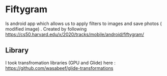 # Fiftygram
Is android app which allows us to apply filters to images and save photos ( modified image) . Created by following https://cs50.harvard.edu/x/2020/tracks/mobile/android/fiftygram/
## Library 
I took transfromation libraries (GPU and Glide)  here : https://github.com/wasabeef/glide-transformations
